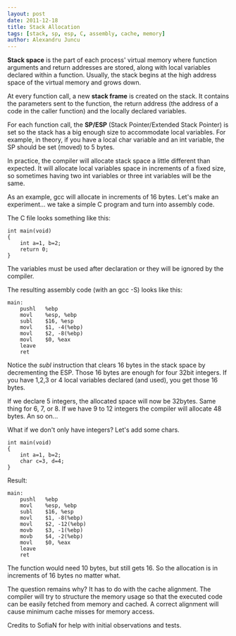 ```yaml
---
layout: post
date: 2011-12-18
title: Stack Allocation
tags: [stack, sp, esp, C, assembly, cache, memory]
author: Alexandru Juncu
---
```


**Stack space** is the part of each process' virtual memory where function
arguments and return addresses are stored, along with local variables declared
within a function. Usually, the stack begins at the high address space of the
virtual memory and grows down.

At every function call, a new **stack frame** is created on the stack. It
contains the parameters sent to the function, the return address (the
address of a code in the caller function) and the locally declared
variables.

For each function call, the **SP/ESP** (Stack Pointer/Extended Stack Pointer)
is set so the stack has a big enough size to accommodate local variables. For
example, in theory, if you have a local char variable and an int variable,
the SP should be set (moved) to 5 bytes.

In practice, the compiler will allocate stack space a little different than
expected. It will allocate local variables space in increments of a fixed
size, so sometimes having two int variables or three int variables will be
the same.

As an example, gcc will allocate in increments of 16 bytes. Let's make an
experiment... we take a simple C program and turn into assembly code.

The C file looks something like this:

	int main(void)
	{
		int a=1, b=2;
		return 0;
	}

The variables must be used after declaration or they will be ignored by the
compiler.

The resulting assembly code (with an gcc -S) looks like this:

	main:
		pushl	%ebp
		movl	%esp, %ebp
		subl	$16, %esp
		movl	$1, -4(%ebp)
		movl	$2, -8(%ebp)
		movl	$0, %eax
		leave
		ret

Notice the _subl_ instruction that clears 16 bytes in the stack space by
decrementing the ESP. Those 16 bytes are enough for four 32bit integers. If you
have 1,2,3 or 4 local variables declared (and used), you get those 16 bytes.

If we declare 5 integers, the allocated space will now be 32bytes. Same
thing for 6, 7, or 8. If we have 9 to 12 integers the compiler will
allocate 48 bytes. An so on...

What if we don't only have integers? Let's add some chars.

	int main(void)
	{
		int a=1, b=2;
		char c=3, d=4;
	}

Result:

	main:
		pushl	%ebp
		movl	%esp, %ebp
		subl	$16, %esp
		movl	$1, -8(%ebp)
		movl	$2, -12(%ebp)
		movb	$3, -1(%ebp)
		movb	$4, -2(%ebp)
		movl	$0, %eax
		leave
		ret

The function would need 10 bytes, but still gets 16. So the allocation is in
increments of 16 bytes no matter what.

The question remains why? It has to do with the cache alignment. The
compiler will try to structure the memory usage so that the executed code can
be easily fetched from memory and cached. A correct alignment will cause
minimum cache misses for memory access.

Credits to SofiaN for help with initial observations and tests.
